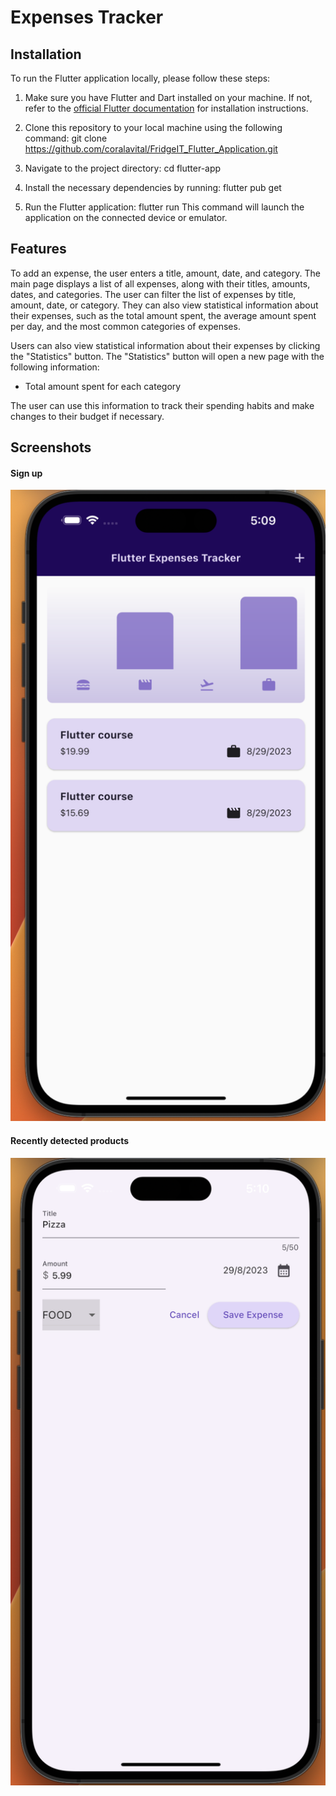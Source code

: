 # Expenses Tracker

## Installation
To run the Flutter application locally, please follow these steps:

1. Make sure you have Flutter and Dart installed on your machine. If not, refer to the [official Flutter documentation](https://flutter.dev/docs/get-started/install) for installation instructions.

2. Clone this repository to your local machine using the following command:
  git clone https://github.com/coralavital/FridgeIT_Flutter_Application.git

3. Navigate to the project directory:
  cd flutter-app

4. Install the necessary dependencies by running:
  flutter pub get
  
5. Run the Flutter application:
  flutter run
  This command will launch the application on the connected device or emulator.

## Features

To add an expense, the user enters a title, amount, date, and category. 
The main page displays a list of all expenses, along with their titles, amounts, dates, and categories. 
The user can filter the list of expenses by title, amount, date, or category. 
They can also view statistical information about their expenses, such as the total amount spent, the average amount spent per day, and the most common categories of expenses.


Users can also view statistical information about their expenses by clicking the "Statistics" button. 
The "Statistics" button will open a new page with the following information:
 * Total amount spent for each category

The user can use this information to track their spending habits and make changes to their budget if necessary.

## Screenshots
#### Sign up
![home screen](https://github.com/coralavital/Flutter-Expenses-Tracker/blob/main/assets/screenshots/1.png)

#### Recently detected products
![add expense screen](https://github.com/coralavital/Flutter-Expenses-Tracker/blob/main/assets/screenshots/2.png)


